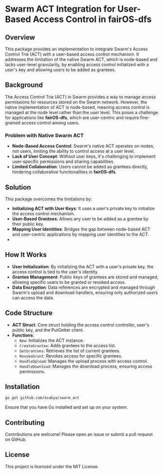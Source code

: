 # Swarm ACT Integration for User-Based Access Control in fairOS-dfs

## Overview

This package provides an implementation to integrate Swarm's Access Control Trie (ACT) with a user-based access control mechanism. It addresses the limitation of the native Swarm ACT, which is node-based and lacks user-level granularity, by enabling access control initialized with a user's key and allowing users to be added as grantees.

## Background

The Access Control Trie (ACT) in Swarm provides a way to manage access permissions for resources stored on the Swarm network. However, the native implementation of ACT is node-based, meaning access control is managed at the node level rather than the user level. This poses a challenge for applications like **fairOS-dfs**, which are user-centric and require fine-grained access control among users.

### Problem with Native Swarm ACT

- **Node-Based Access Control**: Swarm's native ACT operates on nodes, not users, limiting the ability to control access at a user level.
- **Lack of User Concept**: Without user keys, it's challenging to implement user-specific permissions and sharing capabilities.
- **Limited Collaboration**: Users cannot be added as grantees directly, hindering collaborative functionalities in **fairOS-dfs**.

## Solution

This package overcomes the limitations by:

- **Initializing ACT with User Keys**: It uses a user's private key to initialize the access control mechanism.
- **User-Based Grantees**: Allows any user to be added as a grantee by their public key.
- **Mapping User Identities**: Bridges the gap between node-based ACT and user-centric applications by mapping user identities to the ACT.
- 
## How It Works

- **User Initialization**: By initializing the ACT with a user's private key, the access control is tied to the user's identity.
- **Grantee Management**: Public keys of grantees are stored and managed, allowing specific users to be granted or revoked access.
- **Data Encryption**: Data references are encrypted and managed through Swarm's upload and download handlers, ensuring only authorized users can access the data.

## Code Structure

- **ACT Struct**: Core struct holding the access control controller, user's public key, and the PutGetter client.
- **Functions**:
    - `New`: Initializes the ACT instance.
    - `CreateGrantee`: Adds grantees to the access list.
    - `GetGrantees`: Retrieves the list of current grantees.
    - `RevokeGrant`: Revokes access for specific grantees.
    - `HandleUpload`: Manages the upload process with access control.
    - `HandleDownload`: Manages the download process, ensuring access permissions.

## Installation

```bash
go get github.com/asabya/swarm_act
```

Ensure that you have Go installed and set up on your system.

## Contributing

Contributions are welcome! Please open an issue or submit a pull request on GitHub.

## License

This project is licensed under the MIT License.